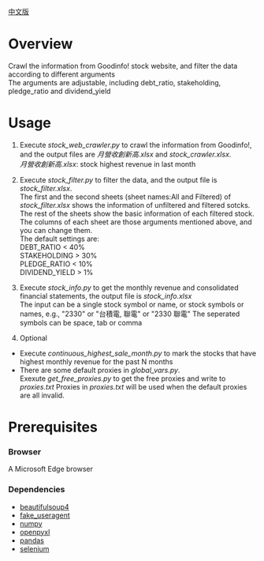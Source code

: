 [中文版](https://github.com/play0137/Stock_web_crawler/blob/master/README.md)  
# Overview
Crawl the information from Goodinfo! stock website, and filter the data according to different arguments  
The arguments are adjustable, including debt_ratio, stakeholding, pledge_ratio and dividend_yield  

# Usage
1. Execute *stock_web_crawler.py* to crawl the information from Goodinfo!, and the output files are *月營收創新高.xlsx* and *stock_crawler.xlsx*.  
*月營收創新高.xlsx*: stock highest revenue in last month

2. Execute *stock_filter.py* to filter the data, and the output file is *stock_filter.xlsx*.  
The first and the second sheets (sheet names:All and Filtered) of *stock_filter.xlsx* shows the information of unfiltered and filtered sotcks.
The rest of the sheets show the basic information of each filtered stock.  
The columns of each sheet are those arguments mentioned above, and you can change them.    
The default settings are:  
DEBT_RATIO < 40%  
STAKEHOLDING > 30%  
PLEDGE_RATIO < 10%  
DIVIDEND_YIELD > 1%  

3. Execute *stock_info.py* to get the monthly revenue and consolidated financial statements, the output file is *stock_info.xlsx*  
The input can be a single stock symbol or name, or stock symbols or names, e.g., "2330" or "台積電, 聯電" or "2330 聯電"
The seperated symbols can be space, tab or comma

4. Optional
* Execute *continuous_highest_sale_month.py* to mark the stocks that have highest monthly revenue for the past N months
* There are some default proxies in *global_vars.py*.  
  Exexute *get_free_proxies.py* to get the free proxies and write to *proxies.txt*
  Proxies in *proxies.txt* will be used when the default proxies are all invalid.

# Prerequisites
### Browser
A Microsoft Edge browser 

### Dependencies
* [beautifulsoup4](https://pypi.org/project/beautifulsoup4/)
* [fake_useragent](https://pypi.org/project/fake-useragent/)
* [numpy](https://pypi.org/project/numpy/)
* [openpyxl](https://pypi.org/project/openpyxl/)
* [pandas](https://pypi.org/project/pandas/)
* [selenium](https://pypi.org/project/selenium/)
